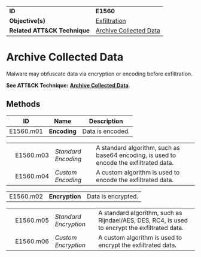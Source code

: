 |||
|---------|------------------------|
|**ID**|**E1560**|
|**Objective(s)**| [Exfiltration](https://github.com/MBCProject/mbc-markdown/tree/master/exfiltration)|
|**Related ATT&CK Technique**|[Archive Collected Data](https://attack.mitre.org/techniques/T1560/)|


Archive Collected Data
======================
Malware may obfuscate data via encryption or encoding before exfiltration.

**See ATT&CK Technique:** [**Archive Collected Data**](https://attack.mitre.org/techniques/T1560/).

Methods
-------
|ID|Name|Description|
|-----------------------------|--------|-----------------------------|
|E1560.m01|**Encoding**|Data is encoded.|

| | | | |
|----------|-----------------------------|--------|-----------------------------|
| |E1560.m03|*Standard Encoding*|A standard algorithm, such as base64 encoding, is used to encode the exfiltrated data.|
| |E1560.m04|*Custom Encoding*|A custom algorithm is used to encode the exfiltrated data.|
   
| | | |
|-----------------------------|--------|-----------------------------|
|E1560.m02|**Encryption**|Data is encrypted.| 

| | | | |
|----------|-----------------------------|--------|-----------------------------|
| |E1560.m05|*Standard Encryption*|A standard algorithm, such as Rijndael/AES, DES, RC4, is used to encrypt the exfiltrated data.|
| |E1560.m06|*Custom Encryption*|A custom algorithm is used to encrypt the exfiltrated data.|